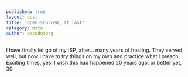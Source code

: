 ```yaml
---
published: true
layout: post
title: 'Open-sourced, at last'
category: meta
author: pacodotorg
---
```

I have finally let go of my ISP, after... many years of hosting. They served well, but now I have to try things on my own and practice what I preach. Exciting times, yes. I wish this had happened 20 years ago, or better yet, 30.
